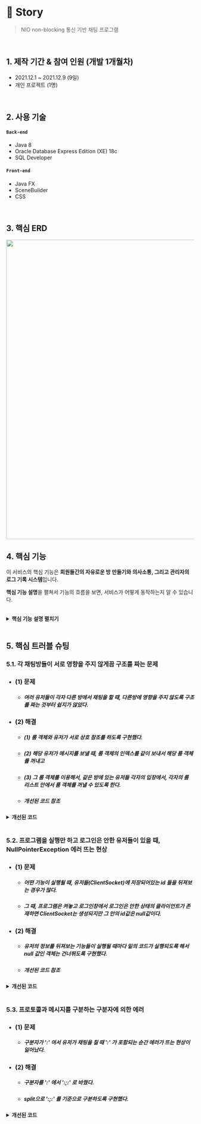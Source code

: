 # :pushpin: Story
>NIO non-blocking 통신 기반 채팅 프로그램

</br>

## 1. 제작 기간 & 참여 인원 (개발 1개월차)
- 2021.12.1 ~ 2021.12.9 (9일)
- 개인 프로젝트 (1명)

</br>

## 2. 사용 기술
#### `Back-end`
  - Java 8
  - Oracle Database Express Edition (XE) 18c
  - SQL Developer
#### `Front-end`
  - Java FX 
  - SceneBuilder 
  - CSS

</br>

## 3. 핵심 ERD

<img src="https://tjdtls690.github.io/assets/img/github_img/important_erd_mini01.PNG"  width="800"/>

## 4. 핵심 기능
이 서비스의 핵심 기능은 **회원들간의 자유로운 방 만들기와 의사소통, 그리고 관리자의 로그 기록 시스템**입니다. 
<br/>

**핵심 기능 설명**을 펼쳐서 기능의 흐름을 보면, 서비스가 어떻게 동작하는지 알 수 있습니다.

<br/>

<details>
<summary><b>핵심 기능 설명 펼치기</b></summary>
<div markdown="1">

### 4.1. 전체 흐름
<img src="https://tjdtls690.github.io/assets/img/github_img/important_mini_flow.PNG"  width="800"/>

### 4.2. 사용자 요청 (Client < - > Server Controller)
  
- #### 클라이언트에서 서버에 접속 요청 :pushpin: [코드 확인](https://github.com/tjdtls690/Story/blob/main/src/ClientController/ClientController.java#L58)
  - ##### (1) 소켓채널 open 후, 5001 번 포트 접속 요청합니다.
  <br/>
- #### 서버에서 사용자의 요청 받기 :pushpin: [코드 확인](https://github.com/tjdtls690/Story/blob/main/src/server/controller/ClientSocket.java#L42)
  - ##### (1) 서버소켓채널과 셀렉터 객체 생성합니다. (60행)
  - ##### (2) non-blocking 설정 후, 클라 접속 대기상태로 전환합니다. (70 ~ 73행)
  - ##### (3) 멀티스레드가 기다리고 있다가 셀렉트의 관심 키셋에서 작업처리 준비된 키를 가지고 와서 요청을 처리합니다. (81 ~ 142행)
  <br/>
- #### ClientSocket 클래스 :pushpin: [코드 확인](https://github.com/tjdtls690/Story/blob/main/src/server/controller/ClientSocket.java#L14)
  - ##### 서버에서 각각의 클라이언트의 요청 받기와 응답, 소켓채널을 셀렉터에 등록하는 역할을 담당합니다.
  <br/>
- #### 프로토콜을 통해 처리할 작업(메서드)을 설정
  - ##### (1) 서버 :pushpin: [코드 확인](https://github.com/tjdtls690/Story/blob/main/src/server/controller/ServerController.java#L104)
    - switch문을 통해 프로토콜을 분류하고 실행할 메서드를 지정합니다.
  - ##### (2) 클라이언트 :pushpin: [코드 확인](https://github.com/tjdtls690/Story/blob/main/src/ClientController/ClientController.java#L91)
    - 서버와 동일
  <br/>
- #### 데이터 전송 메서드
  - ##### (1) 서버 :pushpin: [코드 확인](https://github.com/tjdtls690/Story/blob/main/src/server/controller/ClientSocket.java#L71)
    - Controller의 모든 메서드에서 클라에게 응답할 시, SelectionKey 에서 클라의 요청을 받아온 해당 ClientSocket 클래스를 꺼냅니다.
    - 해당 ClientSocket 의 보낼 메시지를 담을 변수에 프로토콜을 포함한 메시지를 담은 후 전송합니다.
  - ##### (2) 클라이언트 :pushpin: [코드 확인](https://github.com/tjdtls690/Story/blob/main/src/ClientController/ClientController.java#L156)
    - send 메서드를 통해 바로 서버에 메시지를 전송합니다.
  <br/>
- #### 1:1 채팅방 생성 (상대가 대화신청 수락 시) :pushpin: [코드 확인](https://github.com/tjdtls690/Story/blob/main/src/server/controller/ServerController.java#L433)
  - ##### (1) 룸 객체를 생성합니다
  - ##### (2) 접속한 모든 유저 리스트(allUserList)에서 해당 두 유저의 응답을 맡고있는 ClientSocket 두개를 꺼냅니다.
  - ##### (3) ClientSocket 객체를 해당 룸 객체의 유저리스트에 집어넣은 후, 두 유저의 아이디와 룸 생성 성공 프로토콜을 두 유저에게 모두 응답해줍니다.
  <br/>
- #### 그룹 채팅방 생성 :pushpin: [코드 확인](https://github.com/tjdtls690/Story/blob/main/src/server/controller/ServerController.java#L381)
  - ##### (1) 초대받은 유저들 중, 한 명이라도 접속 안한 유저가 있다면 그룹 방 생성 실패 (Protocol.GROUP_NOTHING)
  - ##### (2) 전부 접속 중이라면 그룹방 생성 성공 (Protocol.GROUPROOM_SUCCESS)
    - (1) 룸 객체 생성
    - (2) 접속한 모든 유저 리스트(allUserList)에서 초대받은 유저들의 ClientSocket 클래스를 꺼내서 생성한 룸 객체의 유저리스트에 넣습니다.
    - (3) 초대받은 유저들의 아이디 목록과 룸 생성 성공 프로토콜을 메시지로 뿌립니다.
  <br/>
- #### 방 나가기 :pushpin: [코드 확인](https://github.com/tjdtls690/Story/blob/main/src/server/controller/ServerController.java#L565)
  - ##### 방 인원이 두명일 때 (if문)
    - (1) 방에 남은 마지막 한 명 입장에서, 해당 룸 객체의 인덱스를 구하고 삭제 프로토콜과 인덱스를 메시지로 응답해줍니다.
    - (2) 유저를 담당하는 ClientSocket 의 룸 리스트에서 해당 룸 객체를 삭제합니다.
    - (3) 해당 룸 객체를 모든 룸 리스트에서 삭제하고 룸 안의 유저리스트도 전부 삭제합니다.
  - ##### 방 인원이 세명 이상일 때 (else문)
    - (1) 해당 룸에 있는 모든 유저에게 각각의 입장에서의 해당 룸 객체의 인덱스를 구합니다.
    - (2) 나간 유저 아이디, 각 유저 입장에서의 룸 객체 인덱스, 유저 탈주 프로토콜을 룸 안의 유저들에게 데이터로 응답해줍니다.
  <br/>
- #### 사용자가 채팅방에서 메시지 전송 :pushpin: [코드 확인](https://github.com/tjdtls690/Story/blob/main/src/server/controller/ServerController.java#L459)
  - ##### 1:1 방, 그룹 방 메시지 전송 전부 커버
  - ##### (1) 클라에서 현재 메시지를 전송한 유저가, 자신이 접속해있는 룸 리스트 중 현재 채팅중인 룸 객체의 인덱스를 데이터에 포함시켜 전송합니다.
  - ##### (2) 서버에서 그 인덱스를 통해 해당 룸 객체를 꺼냅니다.
  - ##### (3) 그 룸 객체 안의 접속 유저 리스트에 들어있는 유저들의 입장에서, 해당 룸 객체가, 현재 접속한 룸 객체들이 들어있는 각각의 리스트에서의 인덱스를 구합니다.
  - ##### (4) 각 유저들에게 맞는 해당 룸 객체의 인덱스를 프로토콜, 채팅 내용과 함께 클라이언트에 응답합니다.
  <br/>
- #### 로그인 유효 검사 :pushpin: [코드 확인](https://github.com/tjdtls690/Story/blob/main/src/server/controller/ServerController.java#L207)
  - ##### (1) DB 데이터와 검사 후 아이디 또는 비번이 다르면 로그인 실패 (Protocol.LOGIN_DIF)
  - ##### (2) 이미 접속한 아이디일때도 로그인 실패 (Protocol.LOGIN_FAIL)
  - ##### (3) 위 두 조건을 전부 피했다면 로그인 성공 (Protocol.LOGIN_SUCCESS)
  <br/>

</div>
</details>

<br/>
  
## 5. 핵심 트러블 슈팅
  
### 5.1. 각 채팅방들이 서로 영향을 주지 않게끔 구조를 짜는 문제

- ### (1) 문제

  - ##### 여러 유저들이 각자 다른 방에서 채팅을 할 때, 다른방에 영향을 주지 않도록 구조를 짜는 것부터 쉽지가 않았다.

- ### (2) 해결

  - ##### (1) 룸 객체와 유저가 서로 상호 참조를 하도록 구현했다.
  - ##### (2) 해당 유저가 메시지를 보낼 때, 룸 객체의 인덱스를 같이 보내서 해당 룸 객체를 꺼내고
  - ##### (3) 그 룸 객체를 이용해서, 같은 방에 있는 유저들 각자의 입장에서, 각자의 룸 리스트 안에서 룸 객체를 꺼낼 수 있도록 한다.
  - ##### 개선된 코드 참조

<details>
<summary><b>개선된 코드</b></summary>
<div markdown="1">

  ```java
  // 1번
  // 룸 객체가 방에 들어온 유저들(userList)을 참조한다.
  public class Room {

    private List<ClientSocket> userList;	// 룸 객체 안에 참여한 유저 리스트
    private StringBuffer communication;		// 대화내용 저장

      // getter, setter 코드 생략
  }



  // 2번
  // 각 유저의 소통을 담당하는 ClientSocket에서 현재 들어가있는 방(roomList)을 참조합니다.
  public class ClientSocket {
    private Selector selector;
    private SocketChannel socketChannel;
    private String sendData;
    private List<ClientSocket> allUserList;
    private String[] str;
  
    private List<Room> roomList; // 방 목록 참조

    public ClientSocket(SocketChannel socketChannel, Selector selector, List<ClientSocket> allUserList) throws IOException{
      this.allUserList = allUserList;
      this.selector = selector;
      this.socketChannel = socketChannel; 
      socketChannel.configureBlocking(false);
      SelectionKey selectionKey = socketChannel.register(selector, SelectionKey.OP_READ);
      selectionKey.attach(this);
      roomList = new Vector<Room>();
    }

      // 이 외의 코드 생략
  }
  ```

</div>
</details>

</br> 
  
### 5.2. 프로그램을 실행만 하고 로그인은 안한 유저들이 있을 때, NullPointerException 에러 뜨는 현상

- ### (1) 문제
  - ##### 어떤 기능이 실행될 때, 유저들(ClientSocket)에 저장되어있는 id 들을 뒤져보는 경우가 많다.
  - ##### 그 때, 프로그램은 켜놓고 로그인창에서 로그인은 안한 상태의 클라이언트가 존재하면 ClientSocket는 생성되지만 그 안의 id값은 null값이다.

- ### (2) 해결
  - ##### 유저의 정보를 뒤져보는 기능들이 실행될 때마다 밑의 코드가 실행되도록 해서 null 값인 객체는 건너뛰도록 구현했다.
  - ##### 개선된 코드 참조
<details>
<summary><b>개선된 코드</b></summary>
<div markdown="1">
  
  ```java
  if(allUserList.get(i).getId() == null) continue;
  ```
  
</div>
</details>

</br> 
  
### 5.3. 프로토콜과 메시지를 구분하는 구분자에 의한 에러

- ### (1) 문제
  - ##### 구분자가 ':' 여서 유저가 채팅을 칠 때 ':' 가 포함되는 순간 에러가 뜨는 현상이 일어났다.
  
- ### (2) 해결
  - ##### 구분자를 ':' 에서 ':;:' 로 바꿨다.
  - ##### split으로 ':;:' 를 기준으로 구분하도록 구현했다.
<details>
<summary><b>개선된 코드</b></summary>
<div markdown="1">
	
  ```java
  String data = charset.decode(byteBuffer).toString();
	str = data.split(":;:");
  ```

</div>
</details>	
